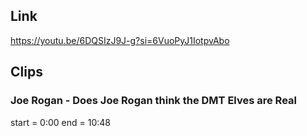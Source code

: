 ## Link
https://youtu.be/6DQSIzJ9J-g?si=6VuoPyJ1IotpvAbo

## Clips

### Joe Rogan - Does Joe Rogan think the DMT Elves are Real
start = 0:00
end = 10:48